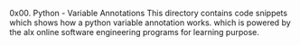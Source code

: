 0x00. Python - Variable Annotations
This directory contains code snippets which shows how a python variable annotation works. which is powered by the alx online software engineering programs for learning purpose.
